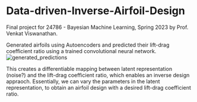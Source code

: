 # Data-driven-Inverse-Airfoil-Design
Final project for 24786 - Bayesian Machine Learning, Spring 2023 by Prof. Venkat Viswanathan.

Generated airfoils using Autoencoders and predicted their lift-drag coefficient ratio using a trained convolutional neural network.
![generated_predictions](https://github.com/sgodse16/Data-driven-Inverse-Airfoil-Design/assets/109099769/62275583-9630-447b-9722-ebb932830c3a)

This creates a differentiable mapping between latent representation (noise?) and the lift-drag coefficient ratio, which enables an inverse design appraoch. Essentially, we can vary the parameters in the latent representation, to obtain an airfoil design with a desired lift-drag coefficient ratio.
